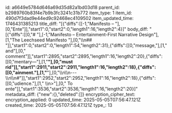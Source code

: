 id: a6649e5784d646a69d35d82a1bd03d18
parent_id: b2989760b83f4e7b9b3fc3241c31b772
item_type: 1
item_id: 490d7f3dad9e44ed9c92468ec4109502
item_updated_time: 1746431385213
title_diff: "[{\"diffs\":[[-1,\"Manifesto – \"],[0,\"Ente\"]],\"start1\":0,\"start2\":0,\"length1\":16,\"length2\":4}]"
body_diff: "[{\"diffs\":[[0,\"# \"],[-1,\"Manifesto – Entertainment-First Narrative Design\"],[1,\"The Leechseed Manifesto  \"],[0,\"\\\n## \"]],\"start1\":0,\"start2\":0,\"length1\":54,\"length2\":31},{\"diffs\":[[0,\"message,\"],[1,\" and\"],[0,\" comment\"]],\"start1\":2895,\"start2\":2895,\"length1\":16,\"length2\":20},{\"diffs\":[[0,\"mentary—\"],[1,\"**\"],[0,\"must rid\"]],\"start1\":2911,\"start2\":2911,\"length1\":16,\"length2\":18},{\"diffs\":[[0,\"ainment.\"],[1,\"**\"],[0,\"\\\n\\\n---\\\n\\\n#\"]],\"start1\":2952,\"start2\":2952,\"length1\":16,\"length2\":18},{\"diffs\":[[0,\"udience.\"],[1,\"  \\\n>\"],[0,\" To ente\"]],\"start1\":3536,\"start2\":3536,\"length1\":16,\"length2\":20}]"
metadata_diff: {"new":{},"deleted":[]}
encryption_cipher_text: 
encryption_applied: 0
updated_time: 2025-05-05T07:56:47.121Z
created_time: 2025-05-05T07:56:47.121Z
type_: 13